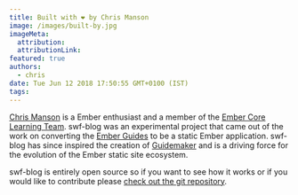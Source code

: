 ```yaml
---
title: Built with ❤️ by Chris Manson
image: /images/built-by.jpg
imageMeta:
  attribution:
  attributionLink:
featured: true
authors:
  - chris
date: Tue Jun 12 2018 17:50:55 GMT+0100 (IST)
tags:
---
```


[Chris Manson](https://twitter.com/real_ate) is a Ember enthusiast and a member of the [Ember Core Learning Team](https://emberjs.com/team). swf-blog was an experimental project that came out of the work on converting the [Ember Guides](https://guides.emberjs.com) to be a static Ember application. swf-blog has since inspired the creation of [Guidemaker](https://github.com/empress/guidemaker) and is a driving force for the evolution of the Ember static site ecosystem.

swf-blog is entirely open source so if you want to see how it works or if you would like to contribute please [check out the git repository](https://github.com/suiwenfeng/swf-blog).
